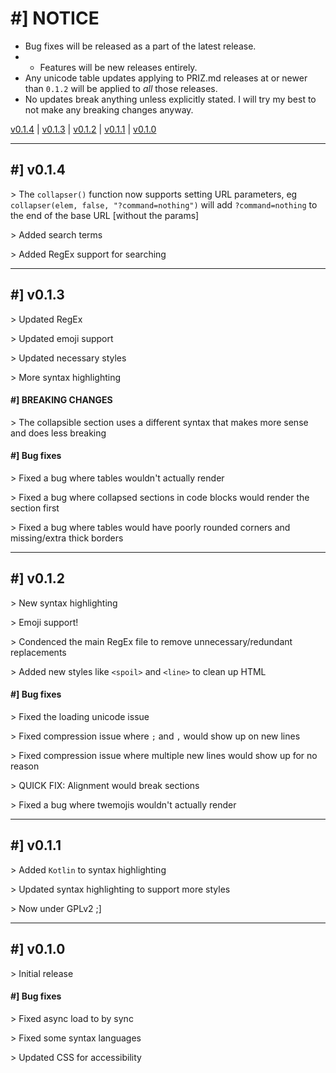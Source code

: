 # #] NOTICE
- Bug fixes will be released as a part of the latest release.
- - Features will be new releases entirely.
- Any unicode table updates applying to PRIZ.md releases at or newer than `0.1.2`
will be applied to *all* those releases.
- No updates break anything unless explicitly stated. I will try my best to not
make any breaking changes anyway.

[v0.1.4](#-v014) | [v0.1.3](#-v013) | [v0.1.2](#-v012) | [v0.1.1](#-v011) | [v0.1.0](#-v010)

---

## #] v0.1.4

\> The `collapser()` function now supports setting URL parameters, eg
`collapser(elem, false, "?command=nothing")` will add `?command=nothing` to the
end of the base URL [without the params]

\> Added search terms

\> Added RegEx support for searching

---

## #] v0.1.3

\> Updated RegEx

\> Updated emoji support

\> Updated necessary styles

\> More syntax highlighting

#### #] BREAKING CHANGES

\> The collapsible section uses a different syntax that makes more sense and
does less breaking

#### #] Bug fixes

\> Fixed a bug where tables wouldn't actually render

\> Fixed a bug where collapsed sections in code blocks would render the section
first

\> Fixed a bug where tables would have poorly rounded corners and missing/extra
thick borders

---

## #] v0.1.2

\> New syntax highlighting

\> Emoji support!

\> Condenced the main RegEx file to remove unnecessary/redundant replacements

\> Added new styles like `<spoil>` and `<line>` to clean up HTML

#### #] Bug fixes

\> Fixed the loading unicode issue

\> Fixed compression issue where `;` and `,` would show up on new lines

\> Fixed compression issue where multiple new lines would show up for no reason

\> QUICK FIX: Alignment would break sections

\> Fixed a bug where twemojis wouldn't actually render

---

## #] v0.1.1

\> Added `Kotlin` to syntax highlighting

\> Updated syntax highlighting to support more styles

\> Now under GPLv2 ;]

---

## #] v0.1.0

\> Initial release

#### #] Bug fixes

\> Fixed async load to by sync

\> Fixed some syntax languages

\> Updated CSS for accessibility
